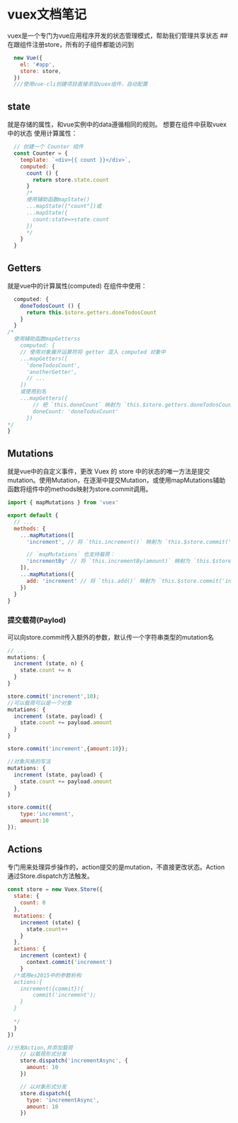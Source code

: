 # vuex文档笔记
  vuex是一个专门为vue应用程序开发的状态管理模式，帮助我们管理共享状态
##在跟组件注册store，所有的子组件都能访问到
  ```javaScript
    new Vue({
      el: '#app',
      store: store,
    })
    ///使用vue-cli创建项目直接添加vuex组件，自动配置
  ```
## state
  就是存储的属性，和vue实例中的data遵循相同的规则。
  想要在组件中获取vuex中的状态
  使用计算属性：

  ```JavaScript
    // 创建一个 Counter 组件
    const Counter = {
      template: `<div>{{ count }}</div>`,
      computed: {
        count () {
          return store.state.count
        }
        /*
        使用辅助函数mapState()
        ...mapState(["count"])或
        ...mapState({
          count:state=>state.count
        })
        */
      }
    }
  ```
## Getters
  就是vue中的计算属性(computed)
  在组件中使用：
  ```javaScript
    computed: {
      doneTodosCount () {
        return this.$store.getters.doneTodosCount
      }
    }
  /*
    使用辅助函数mapGetterss
      computed: {
      // 使用对象展开运算符将 getter 混入 computed 对象中
      ...mapGetters([
        'doneTodosCount',
        'anotherGetter',
        // ...
      ])
      或使用别名
      ...mapGetters({
          // 把 `this.doneCount` 映射为 `this.$store.getters.doneTodosCount`
          doneCount: 'doneTodosCount'
        })
  */
  }
  ```
## Mutations
  就是vue中的自定义事件，更改 Vuex 的 store 中的状态的唯一方法是提交 mutation。使用Mutation，在逐渐中提交Mutation，或使用mapMutations辅助函数将组件中的methods映射为store.commit调用。

```javaScript
import { mapMutations } from 'vuex'

export default {
  // ...
  methods: {
    ...mapMutations([
      'increment', // 将 `this.increment()` 映射为 `this.$store.commit('increment')`

      // `mapMutations` 也支持载荷：
      'incrementBy' // 将 `this.incrementBy(amount)` 映射为 `this.$store.commit('incrementBy', amount)`
    ]),
    ...mapMutations({
      add: 'increment' // 将 `this.add()` 映射为 `this.$store.commit('increment')`
    })
  }
}
```

### 提交载荷(Paylod)

可以向store.commit传入额外的参数，默认传一个字符串类型的mutation名

```JavaScript
// ...
mutations: {
  increment (state, n) {
    state.count += n
  }
}

store.commit('increment',10);
//可以载荷可以是一个对象
mutations: {
  increment (state, payload) {
    state.count += payload.amount
  }
}

store.commit('increment',{amount:10});

//对象风格的写法
mutations: {
  increment (state, payload) {
    state.count += payload.amount
  }
}

store.commit({
    type:'increment',
    amount:10
});


```



##   Actions

​	专门用来处理异步操作的，action提交的是mutation，不直接更改状态。Action通过Store.dispatch方法触发。

```JavaScript
const store = new Vuex.Store({
  state: {
    count: 0
  },
  mutations: {
    increment (state) {
      state.count++
    }
  },
  actions: {
    increment (context) {
      context.commit('increment')
    }
  /*或用es2015中的参数析构
  actions:{
  	increment({commit}){
  		commit('increment');
  	}
  }
  
  */
  }
})

//分发Action,并添加载荷
	// 以载荷形式分发
    store.dispatch('incrementAsync', {
      amount: 10
    })

    // 以对象形式分发
    store.dispatch({
      type: 'incrementAsync',
      amount: 10
    })

```

